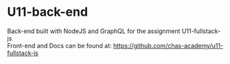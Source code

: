 # U11-back-end

Back-end built with NodeJS and GraphQL for the assignment U11-fullstack-js  
Front-end and Docs can be found at: https://github.com/chas-academy/u11-fullstack-js
